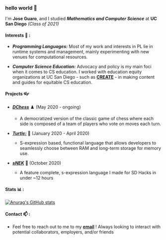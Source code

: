 ### hello world 👋

I'm **Jose Guaro**, and I studied **_Mathematics and Computer Science_** at **UC San Diego** _(Class of 2021)_

#### Interests :satellite: :  
* **_Programming Languages:_** Most of my work and interests in PL lie in runtime systems and management, mainly experimenting with new venues for computational resources. 

* **_Computer Science Education:_** Advocacy and policy is my main foci when it comes to CS education. I worked with education equity organizations at UC San Diego - such as [**CREATE**](https://create.ucsd.edu/) - in making content and guides for equitable CS education. 

#### Projects :eyeglasses: 
    
- [**_DChess_**](https://github.com/TypeMonkey/DChess) :chess_pawn: (May 2020 - ongoing)
    - A democratized version of the classic game of chess where each side is composed of a team of players who vote on moves each turn.
    
- [**_Turtle:_**](https://github.com/TypeMonkey/Turtle) :turtle: (January 2020 - April 2020)
    - S-expression based, functional language that allows developers to seamlessly choose between RAM and long-term storage for memory use.
    
- [**_sNEK_**](https://github.com/TypeMonkey/sNEK) :snake: (October 2020) 
    - A feature complete, s-expression language I made for SD Hacks in under ~12 hours

#### Stats :bar_chart: :
[![Anurag's GitHub stats](https://github-readme-stats.vercel.app/api?username=TypeMonkey)](https://github.com/anuraghazra/github-readme-stats)

#### Contact  📫 :
- Feel free to reach out to me to my [**email**](mailto:anothertypemonkey@gmail.com) ! Always looking to interact with potential collaborators, employers, and/or friends

